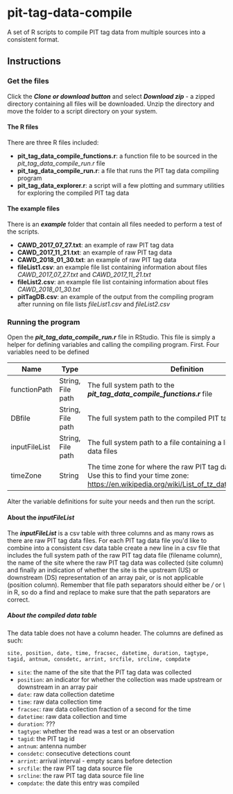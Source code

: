 # pit-tag-data-compile

A set of R scripts to compile PIT tag data from multiple sources into a consistent format.


## Instructions

### Get the files

Click the ***Clone or download button*** and select ***Download zip*** - a zipped directory containing all files will be downloaded.
Unzip the directory and move the folder to a script directory on your system.

#### The R files

There are three R files included:

+ **pit_tag_data_compile_functions.r**: a function file to be sourced in the *pit_tag_data_compile_run.r* file
+ **pit_tag_data_compile_run.r**: a file that runs the PIT tag data compiling program  
+ **pit_tag_data_explorer.r**: a script will a few plotting and summary utilities for exploring the compiled PIT tag data

#### The example files

There is an ***example*** folder that contain all files needed to perform a test of the scripts.

+ **CAWD_2017_07_27.txt**: an example of raw PIT tag data
+ **CAWD_2017_11_21.txt**: an example of raw PIT tag data
+ **CAWD_2018_01_30.txt**: an example of raw PIT tag data
+ **fileList1.csv**: an example file list containing information about files *CAWD_2017_07_27.txt* and *CAWD_2017_11_21.txt* 
+ **fileList2.csv**: an example file list containing information about files *CAWD_2018_01_30.txt*
+ **pitTagDB.csv**: an example of the output from the compiling program after running on file lists *fileList1.csv* and *fileList2.csv*

### Running the program

Open the ***pit_tag_data_compile_run.r*** file in RStudio. This file is simply a helper for defining variables and 
calling the compiling program. First. Four variables need to be defined 

| Name | Type | Definition
| - | - | - |
| functionPath | String, File path | The full system path to the ***pit_tag_data_compile_functions.r*** file
| DBfile | String, File path | The full system path to the compiled PIT tag data file
| inputFileList | String, File path | The full system path to a file containing a list of raw PIT tag data files
| timeZone | String | The time zone for where the raw PIT tag data was collected. Use this to find your time zone: https://en.wikipedia.org/wiki/List_of_tz_database_time_zones

Alter the variable definitions for suite your needs and then run the script.

#### About the ***inputFileList***

The ***inputFileList*** is a csv table with three columns and as many rows as there are raw PIT tag data files.
For each PIT tag data file you'd like to combine into a consistent csv data table create a new line in a csv file
that includes the full system path of the raw PIT tag data file (filename column), the name of the site where the raw PIT
tag data was collected (site column) and finally an indication of whether the site is the upstream (US) or downstream (DS) representation
of an array pair, or is not applicable (position column). Remember that file path separators should either be */* or *\\* in R,
so do a find and replace to make sure that the path separators are correct.


##### About the compiled data table

The data table does not have a column header. The columns are defined as such:

```
site, position, date, time, fracsec, datetime, duration, tagtype, tagid, antnum, consdetc, arrint, srcfile, srcline, compdate
```

+ `site`: the name of the site that the PIT tag data was collected
+ `position`: an indicator for whether the collection was made upstream or downstream in an array pair
+ `date`: raw data collection datetime
+ `time`: raw data collection time
+ `fracsec`: raw data collection fraction of a second for the time
+ `datetime`: raw data collection and time
+ `duration`: ???
+ `tagtype`: whether the read was a test or an observation
+ `tagid`: the PIT tag id
+ `antnum`: antenna number
+ `consdetc`: consecutive detections count  
+ `arrint`: arrival interval - empty scans before detection
+ `srcfile`: the raw PIT tag data source file
+ `srcline`: the raw PIT tag data source file line
+ `compdate`: the date this entry was compiled


